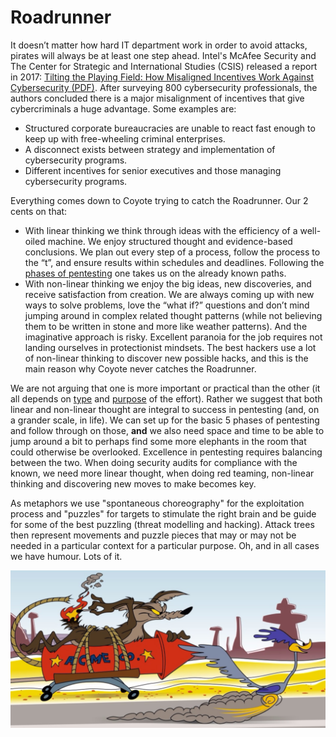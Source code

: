 # Roadrunner

It doesn’t matter how hard IT department work in order to avoid attacks, pirates will always be at least one step ahead. Intel's McAfee Security and The Center for Strategic and International Studies (CSIS) released a report in 2017: [Tilting the Playing Field: How Misaligned Incentives Work Against Cybersecurity (PDF)](https://www.csis.org/events/tilting-playing-field-how-misaligned-incentives-work-against-cybersecurity). After surveying 800 cybersecurity professionals, the authors concluded there is a major misalignment of incentives that give cybercriminals a huge advantage. Some examples are:

* Structured corporate bureaucracies are unable to react fast enough to keep up with free-wheeling criminal enterprises.
* A disconnect exists between strategy and implementation of cybersecurity programs.
* Different incentives for senior executives and those managing cybersecurity programs.

Everything comes down to Coyote trying to catch the Roadrunner. Our 2 cents on that:

* With linear thinking we think through ideas with the efficiency of a well-oiled machine. We enjoy structured thought and evidence-based conclusions. We plan out every step of a process, follow the process to the “t”, and ensure results within schedules and deadlines. Following the [phases of pentesting](Phases-of-penetration-testing.md) one takes us on the already known paths.
* With non-linear thinking we enjoy the big ideas, new discoveries, and receive satisfaction from creation. We are always coming up with new ways to solve problems, love the “what if?” questions and don’t mind jumping around in complex related thought patterns (while not believing them to be written in stone and more like weather patterns). And the imaginative approach is risky. Excellent paranoia for the job requires not landing ourselves in protectionist mindsets. The best hackers use a lot of non-linear thinking to discover new possible hacks, and this is the main reason why Coyote never catches the Roadrunner. 

We are not arguing that one is more important or practical than the other (it all depends on [type](Types-of-pentesting.md) and [purpose](Purpose-of-pentesting.md) of the effort). Rather we suggest that both linear and non-linear thought are integral to success in pentesting (and, on a grander scale, in life). We can set up for the basic 5 phases of pentesting and follow through on those, **and** we also need space and time to be able to jump around a bit to perhaps find some more elephants in the room that could otherwise be overlooked. Excellence in pentesting requires balancing between the two. When doing security audits for compliance with the known, we need more linear thought, when doing red teaming, non-linear thinking and discovering new moves to make becomes key.

As metaphors we use "spontaneous choreography" for the exploitation process and "puzzles" for targets to stimulate the right brain and be guide for some of the best puzzling (threat modelling and hacking). Attack trees then represent movements and puzzle pieces that may or may not be needed in a particular context for a particular purpose. Oh, and in all  cases we have humour. Lots of it.

![Roadrunner](../trees/assets/images/coyote_and_road_runner.png) 
